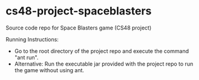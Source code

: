 # cs48-project-spaceblasters
Source code repo for Space Blasters game (CS48 project)
 
Running Instructions:
* Go to the root directory of the project repo and execute
  the command "ant run".
* Alternative: Run the executable jar provided with the project
  repo to run the game without using ant.
